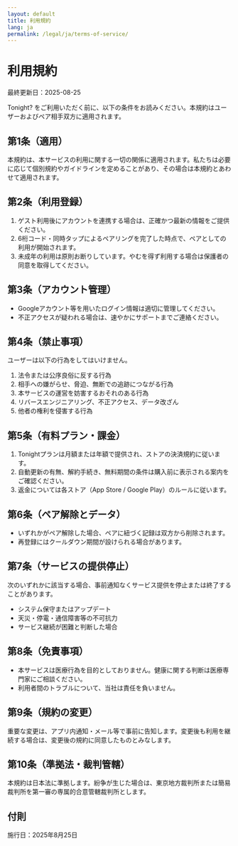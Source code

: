 ```yaml
---
layout: default
title: 利用規約
lang: ja
permalink: /legal/ja/terms-of-service/
---
```

# 利用規約

最終更新日：2025-08-25

Tonight? をご利用いただく前に、以下の条件をお読みください。本規約はユーザーおよびペア相手双方に適用されます。

## 第1条（適用）
本規約は、本サービスの利用に関する一切の関係に適用されます。私たちは必要に応じて個別規約やガイドラインを定めることがあり、その場合は本規約とあわせて適用されます。

## 第2条（利用登録）
1. ゲスト利用後にアカウントを連携する場合は、正確かつ最新の情報をご提供ください。
2. 6桁コード・同時タップによるペアリングを完了した時点で、ペアとしての利用が開始されます。
3. 未成年の利用は原則お断りしています。やむを得ず利用する場合は保護者の同意を取得してください。

## 第3条（アカウント管理）
- Googleアカウント等を用いたログイン情報は適切に管理してください。
- 不正アクセスが疑われる場合は、速やかにサポートまでご連絡ください。

## 第4条（禁止事項）
ユーザーは以下の行為をしてはいけません。

1. 法令または公序良俗に反する行為
2. 相手への嫌がらせ、脅迫、無断での追跡につながる行為
3. 本サービスの運営を妨害するおそれのある行為
4. リバースエンジニアリング、不正アクセス、データ改ざん
5. 他者の権利を侵害する行為

## 第5条（有料プラン・課金）
1. Tonightプランは月額または年額で提供され、ストアの決済規約に従います。
2. 自動更新の有無、解約手続き、無料期間の条件は購入前に表示される案内をご確認ください。
3. 返金については各ストア（App Store / Google Play）のルールに従います。

## 第6条（ペア解除とデータ）
- いずれかがペア解除した場合、ペアに紐づく記録は双方から削除されます。
- 再登録にはクールダウン期間が設けられる場合があります。

## 第7条（サービスの提供停止）
次のいずれかに該当する場合、事前通知なくサービス提供を停止または終了することがあります。

- システム保守またはアップデート
- 天災・停電・通信障害等の不可抗力
- サービス継続が困難と判断した場合

## 第8条（免責事項）
- 本サービスは医療行為を目的としておりません。健康に関する判断は医療専門家にご相談ください。
- 利用者間のトラブルについて、当社は責任を負いません。

## 第9条（規約の変更）
重要な変更は、アプリ内通知・メール等で事前に告知します。変更後も利用を継続する場合は、変更後の規約に同意したものとみなします。

## 第10条（準拠法・裁判管轄）
本規約は日本法に準拠します。紛争が生じた場合は、東京地方裁判所または簡易裁判所を第一審の専属的合意管轄裁判所とします。

## 付則
施行日：2025年8月25日
